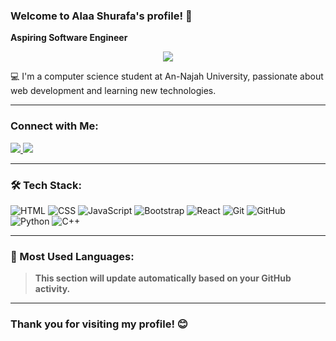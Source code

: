 ### Welcome to Alaa Shurafa's profile! 👋

**Aspiring Software Engineer**

<p align="center">
  <a href="https://github.com/DenverCoder1/readme-typing-svg">
    <img src="https://readme-typing-svg.herokuapp.com/?lines=Front-end%20web%20developer;Always%20learning%20new%20things&font=Fira%20Code&center=true&width=440&height=45&color=linear-gradient(to right, #6a4c9c, #9b59b6)&vCenter=true&size=22">
  </a>
</p>



💻 I'm a computer science student at An-Najah University, passionate about web development and learning new technologies.

---

### Connect with Me:

<a href="https://linkedin.com/in/alaa-shurafa" target="_blank">
  <img src="https://img.shields.io/badge/-Alaa%20Shurafa-0077B5?style=for-the-badge&logo=Linkedin&logoColor=white"/>
</a>
<a href="https://t.me/AA145205" target="_blank">
  <img src="https://img.shields.io/badge/-Alaa%20Shurafa-0077B5?style=for-the-badge&logo=Telegram&logoColor=white"/>
</a>

---

### 🛠 Tech Stack:
![HTML](https://img.shields.io/badge/-HTML-E34F26?style=for-the-badge&logo=html5&logoColor=white)
![CSS](https://img.shields.io/badge/-CSS-1572B6?style=for-the-badge&logo=css3&logoColor=white)
![JavaScript](https://img.shields.io/badge/-JavaScript-F7DF1E?style=for-the-badge&logo=javascript&logoColor=black)
![Bootstrap](https://img.shields.io/badge/-Bootstrap-563D7C?style=for-the-badge&logo=bootstrap&logoColor=white)
![React](https://img.shields.io/badge/-React-61DAFB?style=for-the-badge&logo=react&logoColor=black)
![Git](https://img.shields.io/badge/-Git-F05032?style=for-the-badge&logo=git&logoColor=white)
![GitHub](https://img.shields.io/badge/-GitHub-181717?style=for-the-badge&logo=github&logoColor=white)
![Python](https://img.shields.io/badge/-Python-3776AB?style=for-the-badge&logo=python&logoColor=white)
![C++](https://img.shields.io/badge/-C++-00599C?style=for-the-badge&logo=c%2B%2B&logoColor=white)

---

### 🌟 Most Used Languages:
> **This section will update automatically based on your GitHub activity.**

---

### Thank you for visiting my profile! 😊
